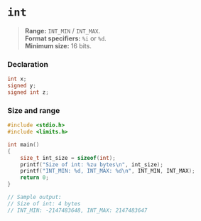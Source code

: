 # `int`

> **Range:** `INT_MIN` / `INT_MAX`.  
> **Format specifiers:** `%i` or `%d`.  
> **Minimum size:** 16 bits.

### Declaration

```c
int x;
signed y;
signed int z;
```

### Size and range

```c
#include <stdio.h>
#include <limits.h>

int main()
{
    size_t int_size = sizeof(int);
    printf("Size of int: %zu bytes\n", int_size);
    printf("INT_MIN: %d, INT_MAX: %d\n", INT_MIN, INT_MAX);
    return 0;
}

// Sample output:
// Size of int: 4 bytes
// INT_MIN: -2147483648, INT_MAX: 2147483647
```